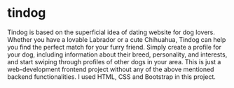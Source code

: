 # tindog
Tindog is based on the superficial idea of dating website for dog lovers. Whether you have a lovable Labrador or a cute Chihuahua, Tindog can help you find the perfect match for your furry friend. Simply create a profile for your dog, including information about their breed, personality, and interests, and start swiping through profiles of other dogs in your area.
This is just a web-development frontend project without any of the above mentioned backend functionalities. I used HTML, CSS and Bootstrap in this project.
